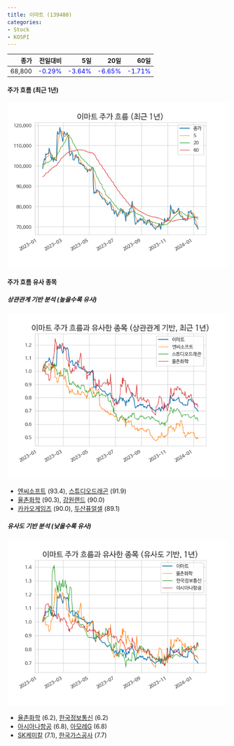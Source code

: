 ```yaml
---
title: 이마트 (139480)
categories:
- Stock
- KOSPI
---
```


|종가|전일대비|5일|20일|60일|
|---:|-------:|--:|---:|---:|
|68,800|<span style="color: blue">-0.29%</span>|<span style="color: blue">-3.64%</span>|<span style="color: blue">-6.65%</span>|<span style="color: blue">-1.71%</span>|

<!-- more -->


#### 주가 흐름 (최근 1년)
![139480](/assets/images/stock/139480.png)


#### 주가 흐름 유사 종목


##### 상관관계 기반 분석 (높을수록 유사)
![139480](/assets/images/stock/139480_corr.png)
- [엔씨소프트](/036570/) (93.4), [스튜디오드래곤](/253450/) (91.9)
- [율촌화학](/008730/) (90.3), [강원랜드](/035250/) (90.0)
- [카카오게임즈](/293490/) (90.0), [두산퓨얼셀](/336260/) (89.1)


##### 유사도 기반 분석 (낮을수록 유사)	
![139480](/assets/images/stock/139480_sim.png)
- [율촌화학](/008730/) (6.2), [한국정보통신](/025770/) (6.2)
- [아시아나항공](/020560/) (6.8), [아모레G](/002790/) (6.8)
- [SK케미칼](/285130/) (7.1), [한국가스공사](/036460/) (7.7)